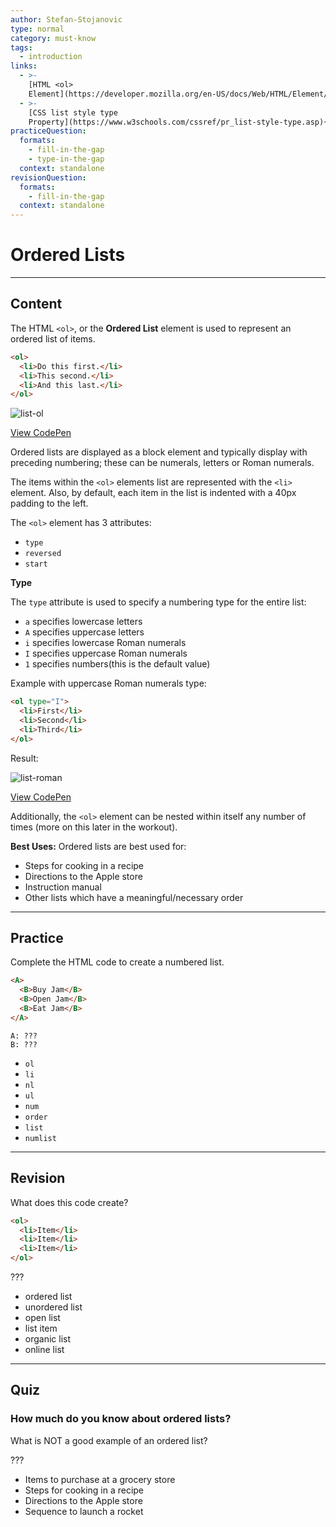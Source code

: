 ```yaml
---
author: Stefan-Stojanovic
type: normal
category: must-know
tags:
  - introduction
links:
  - >-
    [HTML <ol>
    Element](https://developer.mozilla.org/en-US/docs/Web/HTML/Element/ol){documentation}
  - >-
    [CSS list style type
    Property](https://www.w3schools.com/cssref/pr_list-style-type.asp){documentation}
practiceQuestion:
  formats:
    - fill-in-the-gap
    - type-in-the-gap
  context: standalone
revisionQuestion:
  formats:
    - fill-in-the-gap
  context: standalone
---
```


# Ordered Lists


---

## Content

The HTML `<ol>`, or the **Ordered List** element is used to represent an ordered list of items.

```html
<ol>
  <li>Do this first.</li>
  <li>This second.</li>
  <li>And this last.</li>
</ol>
```

![list-ol](https://img.enkipro.com/e5cd8df572467937bf02dd58b3eadbb6.png)

[View CodePen](https://codepen.io/enkidevs/pen/QBvLQo)

Ordered lists are displayed as a block element and typically display with preceding numbering; these can be numerals, letters or Roman numerals.

The items within the `<ol>` elements list are represented with the `<li>` element. Also, by default, each item in the list is indented with a 40px padding to the left.

The `<ol>` element has 3 attributes:

- `type`
- `reversed`
- `start`

**Type**

The `type` attribute is used to specify a numbering type for the entire list:

- `a` specifies lowercase letters
- `A` specifies uppercase letters
- `i` specifies lowercase Roman numerals
- `I` specifies uppercase Roman numerals
- `1` specifies numbers(this is the default value)

Example with uppercase Roman numerals type:

```html
<ol type="I">
  <li>First</li>
  <li>Second</li>
  <li>Third</li>
</ol>
```

Result:

![list-roman](https://img.enkipro.com/f389eda87981627f1bb83d9ff30d6a85.png)

[View CodePen](https://codepen.io/enkidevs/pen/ajWoYZ)

Additionally, the `<ol>` element can be nested within itself any number of times (more on this later in the workout).

**Best Uses:**
Ordered lists are best used for:

- Steps for cooking in a recipe
- Directions to the Apple store
- Instruction manual
- Other lists which have a meaningful/necessary order


---

## Practice

Complete the HTML code to create a numbered list.

```html
<A>
  <B>Buy Jam</B>
  <B>Open Jam</B>
  <B>Eat Jam</B>
</A>
```

```plain-text
A: ???
B: ???
```

- `ol`
- `li`
- `nl`
- `ul`
- `num`
- `order`
- `list`
- `numlist`


---

## Revision

What does this code create?

```html
<ol>
  <li>Item</li>
  <li>Item</li>
  <li>Item</li>
</ol>
```

???

- ordered list
- unordered list
- open list
- list item
- organic list
- online list


---

## Quiz

### How much do you know about ordered lists?


What is NOT a good example of an ordered list?

???

- Items to purchase at a grocery store
- Steps for cooking in a recipe
- Directions to the Apple store
- Sequence to launch a rocket

